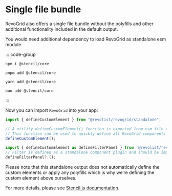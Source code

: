 # Single file bundle

RevoGrid also offers a single file bundle without the polyfills and other additional functionality included in the default output.

You would need additional dependency to load RevoGrid as standalone esm module.

::: code-group

```npm
npm i @stencil/core

```

```pnpm
pnpm add @stencil/core
```

```yarn
yarn add @stencil/core
```

```bun
bun add @stencil/core
```
:::

Now you can import `RevoGrid` into your app:

```js
import { defineCustomElement } from "@revolist/revogrid/standalone";

// A utility defineCustomElement() function is exported from esm file of the output directory.
// This function can be used to quickly define all RevoGrid components in a project on the custom elements registry.
defineCustomElement();

import { defineCustomElement as defineFilterPanel } from '@revolist/revogrid/standalone/revogr-filter-panel.js';
// Filter is defined as a standalone component plugin and should be imported here
defineFilterPanel?.();
```

Please note that this standalone output does not automatically define the custom elements or apply any polyfills which is why we’re defining the custom element above ourselves.

For more details, please see [Stencil.js documentation](https://stenciljs.com/docs/custom-elements).


<!--@include: ../demo/js/js.start.standalone.md-->